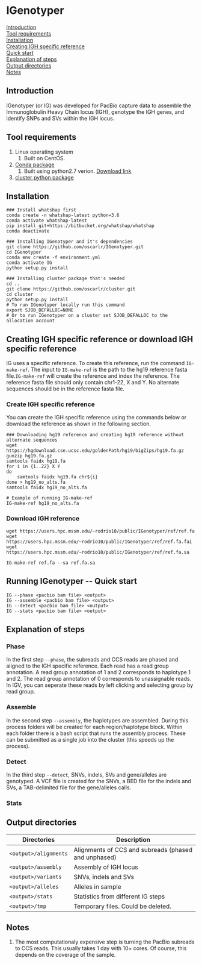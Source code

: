 # IGenotyper

[Introduction](#introduction)  
[Tool requirements](#tool-requirements)  
[Installation](#installation)  
[Creating IGH specific reference](#creating-igh-specific-reference)<br>
[Quick start](#quick-start)<br>
[Explanation of steps](#explanation-of-steps)<br>
[Output directories](#output-directories)<br>
[Notes](#notes)

## Introduction
IGenotyper (or IG) was developed for PacBio capture data to assemble the Immunoglobulin Heavy Chain locus (IGH), genotype the IGH genes, and identify SNPs and SVs within the IGH locus.

## Tool requirements
1. Linux operating system
    1. Built on CentOS.
2. [Conda package](https://conda.io/en/latest/)
    1. Built using python2.7 verion. [Download link](https://repo.anaconda.com/miniconda/Miniconda3-latest-Linux-x86_64.sh) 
3. [cluster python package](https://github.com/oscarlr/cluster)

## Installation
```
### Install whatshap first
conda create -n whatshap-latest python=3.6
conda activate whatshap-latest
pip install git+https://bitbucket.org/whatshap/whatshap
conda deactivate

### Installing IGenotyper and it's dependencies
git clone https://github.com/oscarlr/IGenotyper.git
cd IGenotyper
conda env create -f environment.yml 
conda activate IG
python setup.py install

### Installing cluster package that's needed
cd ..
git clone https://github.com/oscarlr/cluster.git
cd cluster
python setup.py install
# To run IGenotyper locally run this command
export SJOB_DEFALLOC=NONE
# Or to run IGenotyper on a cluster set SJOB_DEFALLOC to the allocation account
```

## Creating IGH specific reference or download IGH specific reference
IG uses a specific reference. To create this reference, run the command `IG-make-ref`. The input to `IG-make-ref` is the path to the hg19 reference fasta file.`IG-make-ref` will create the reference and index the reference. The reference fasta file should only contain chr1-22, X and Y. No alternate sequences should be in the reference fasta file.

### Create IGH specific reference
You can create the IGH specific reference using the commands below or download the reference as shown in the following section.
```
### Downloading hg19 reference and creating hg19 reference without alternate sequences
wget https://hgdownload.cse.ucsc.edu/goldenPath/hg19/bigZips/hg19.fa.gz
gunzip hg19.fa.gz
samtools faidx hg19.fa
for i in {1..22} X Y
do
    samtools faidx hg19.fa chr${i}
done > hg19_no_alts.fa
samtools faidx hg19_no_alts.fa

# Example of running IG-make-ref
IG-make-ref hg19_no_alts.fa
```
### Download IGH reference
```
wget https://users.hpc.mssm.edu/~rodrio10/public/IGenotyper/ref/ref.fa
wget https://users.hpc.mssm.edu/~rodrio10/public/IGenotyper/ref/ref.fa.fai
wget https://users.hpc.mssm.edu/~rodrio10/public/IGenotyper/ref/ref.fa.sa 

IG-make-ref ref.fa --sa ref.fa.sa 
```

## Running IGenotyper -- Quick start
```
IG --phase <pacbio bam file> <output> 
IG --assemble <pacbio bam file> <output> 
IG --detect <pacbio bam file> <output> 
IG --stats <pacbio bam file> <output> 
```
## Explanation of steps
### Phase
In the first step `--phase`, the subreads and CCS reads are phased and aligned to the IGH specific reference. Each read has a read group annotation. A read group annotation of 1 and 2 corresponds to haplotype 1 and 2. The read group annotation of 0 corresponds to unassignable reads. In IGV, you can seperate these reads by left clicking and selecting group by read group.

### Assemble
In the second step `--assembly`, the haplotypes are assembled. During this process folders will be created for each region/haplotype block. Within each folder there is a bash script that runs the assembly process. These can be submitted as a single job into the cluster (this speeds up the process).

### Detect
In the third step `--detect`, SNVs, indels, SVs and gene/alleles are genotyped. A VCF file is created for the SNVs, a BED file for the indels and SVs, a TAB-delimited file for the gene/alleles calls.  

### Stats
## Output directories
| Directories            | Description                                          |
|------------------------|------------------------------------------------------|
| `<output>/alignments`  | Alignments of CCS and subreads (phased and unphased) |
| `<output>/assembly`    | Assembly of IGH locus                                |
| `<output>/variants`    | SNVs, indels and SVs                                 |
| `<output>/alleles`     | Alleles in sample                                    |
| `<output>/stats`       | Statistics from different IG steps                   |
| `<output>/tmp`         | Temporary files. Could be deleted.                   |

## Notes
1. The most computationaly expensive step is turning the PacBio subreads to CCS reads. This usually takes 1 day with 10+ cores. Of course, this depends on the coverage of the sample.
